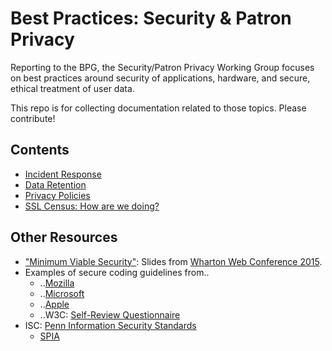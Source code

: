 # Best Practices: Security & Patron Privacy

Reporting to the BPG, the Security/Patron Privacy Working Group focuses on best practices around security of applications, hardware, and secure, ethical treatment of user data.

This repo is for collecting documentation related to those topics. Please contribute!

## Contents
* [Incident Response](incident-response.md)
* [Data Retention](data-retention.md)
* [Privacy Policies](privacy-policy.md)
* [SSL Census: How are we doing?](https-status.md)

## Other Resources
* ["Minimum Viable Security"](https://speakerdeck.com/jacobian/minimum-viable-security-wharton-web-conference-2015): Slides from [Wharton Web Conference 2015](https://www.sas.upenn.edu/wwc/).
* Examples of secure coding guidelines from..
	* ..[Mozilla](https://wiki.mozilla.org/WebAppSec/Secure_Coding_Guidelines)
	* ..[Microsoft](https://msdn.microsoft.com/en-us/security/aa570401.aspx)
	* ..[Apple](https://developer.apple.com/library/mac/documentation/Security/Conceptual/SecureCodingGuide/Introduction.html)
	* ..W3C: [Self-Review Questionnaire](https://www.w3.org/TR/2015/NOTE-security-privacy-questionnaire-20151210/)
* ISC: [Penn Information Security Standards](https://secure.www.upenn.edu/computing/security/standards/)
	* [SPIA](http://www.upenn.edu/computing/security/spia/index.php)
